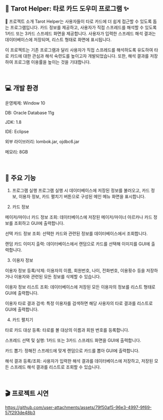 ## 🔮 Tarot Helper: 타로 카드 도우미 프로그램 ✨
📝 프로젝트 소개
Tarot Helper는 사용자들이 타로 카드에 더 쉽게 접근할 수 있도록 돕는 프로그램입니다. 카드 정보를 제공하고, 사용자가 직접 스프레드를 해석할 수 있도록 1카드 또는 3카드 스프레드 화면을 제공합니다. 사용자가 입력한 스프레드 해석 결과는 데이터베이스에 저장되며, 리스트 형태로 화면에 표시됩니다.


이 프로젝트는 기존 프로그램과 달리 사용자가 직접 스프레드를 해석하도록 유도하여 타로 카드에 대한 관심과 해석 숙련도를 높이고자 개발되었습니다. 또한, 해석 결과를 저장하여 프로그램 이용률을 높이는 것을 기대합니다.

<br>

## 💻 개발 환경

운영체제: Window 10 


DB: Oracle Database 11g 


JDK: 1.8 


IDE: Eclipse 


외부 라이브러리: lombok.jar, ojdbc6.jar 


메모리: 8GB 

<br>

## 🚀 주요 기능
1. 프로그램 실행
 프로그램 실행 시 데이터베이스에 저장된 정보를 불러오고, 카드 정보, 이용자 정보, 카드 펼치기 버튼으로 구성된 메인 메뉴 화면을 표시합니다.


2. 카드 정보
 
 메이저/마이너 카드 정보 조회: 데이터베이스에 저장된 메이저/마이너 아르카나 카드 정보를 조회하고 GUI에 출력합니다.



 선택 카드 정보 조회: 선택한 카드와 관련된 정보를 데이터베이스에서 조회합니다.


 랜덤 카드 이미지 출력: 데이터베이스에서 랜덤으로 카드를 선택해 이미지를 GUI에 출력합니다.

3. 이용자 정보

 이용자 정보 등록/삭제: 이용자의 이름, 회원번호, 나이, 전화번호, 이용횟수 등을 저장하거나 이용자와 관련된 모든 정보를 삭제할 수 있습니다.



 이용자 정보 리스트 조회: 데이터베이스에 저장된 모든 이용자의 정보를 리스트 형태로 GUI에 출력합니다.


 이용자 타로 결과 검색: 특정 이용자를 검색하면 해당 사용자의 타로 결과를 리스트로 GUI에 출력합니다.

4. 카드 펼치기

 타로 카드 대상 등록: 타로를 볼 대상의 이름과 회원 번호를 등록합니다.


 스프레드 선택 및 실행: 1카드 또는 3카드 스프레드 화면을 GUI에 출력합니다.



 카드 뽑기: 정해진 스프레드에 맞게 랜덤으로 카드를 뽑아 GUI에 출력합니다.


 해석 결과 등록/조회: 사용자가 입력한 해석 결과를 데이터베이스에 저장하고, 저장된 모든 스프레드 해석 결과를 리스트로 조회할 수 있습니다.


<br>


## 🎬 프로젝트 시연


https://github.com/user-attachments/assets/79f50af5-96e3-4997-9f69-57f293de48b3




<br>


